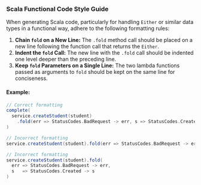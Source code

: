 ### Scala Functional Code Style Guide

When generating Scala code, particularly for handling `Either` or similar data types in a functional way, adhere to the following formatting rules:

1.  **Chain `fold` on a New Line:** The `.fold` method call should be placed on a new line following the function call that returns the `Either`.
2.  **Indent the `fold` Call:** The new line with the `.fold` call should be indented one level deeper than the preceding line.
3.  **Keep `fold` Parameters on a Single Line:** The two lambda functions passed as arguments to `fold` should be kept on the same line for conciseness.

#### Example:

```scala
// Correct formatting
complete(
  service.createStudent(student)
    .fold(err => StatusCodes.BadRequest -> err, s => StatusCodes.Created -> s)
)

// Incorrect formatting
service.createStudent(student).fold(err => StatusCodes.BadRequest -> err, s => StatusCodes.Created -> s)

// Incorrect formatting
service.createStudent(student).fold(
  err => StatusCodes.BadRequest -> err,
  s   => StatusCodes.Created -> s
)
```

